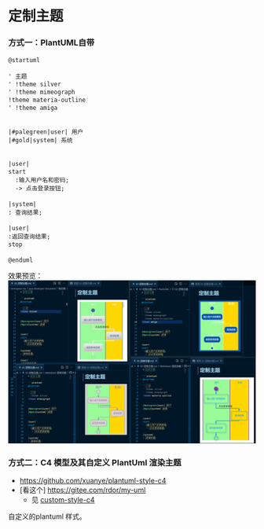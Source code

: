 # 定制主题

### 方式一：PlantUML自带

```plantuml
@startuml

' 主题
' !theme silver
' !theme mimeograph
!theme materia-outline
' !theme amiga


|#palegreen|user| 用户
|#gold|system| 系统


|user|
start
  :输入用户名和密码;
  -> 点击登录按钮;

|system|
: 查询结果;

|user|
:返回查询结果;
stop

@enduml
```

效果预览：
![](./images/02-定制主题_1745167207613.png)

### 方式二：C4 模型及其自定义 PlantUml 渲染主题

- https://github.com/xuanye/plantuml-style-c4
- [看这个] https://gitee.com/rdor/my-uml
  - 见 [custom-style-c4](./custom-style-c4)

自定义的plantuml 样式。
